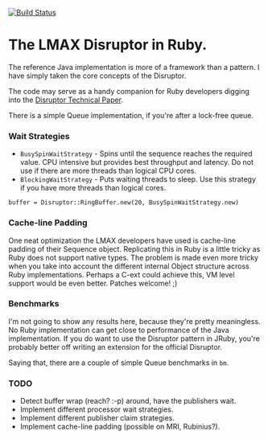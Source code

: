 [![Build Status](https://secure.travis-ci.org/ileitch/disruptor.png)](http://travis-ci.org/ileitch/disruptor)

# The LMAX Disruptor in Ruby.

The reference Java implementation is more of a framework than a pattern. I have simply taken the core concepts of the Disruptor.

The code may serve as a handy companion for Ruby developers digging into the [Disruptor Technical Paper](http://disruptor.googlecode.com/files/Disruptor-1.0.pdf).

There is a simple Queue implementation, if you're after a lock-free queue.

### Wait Strategies

* `BusySpinWaitStrategy` - Spins until the sequence reaches the required value. CPU intensive but provides best throughput and latency. Do not use if there are more threads than logical CPU cores.
* `BlockingWaitStrategy` - Puts waiting threads to sleep. Use this strategy if you have more threads than logical cores.

```
buffer = Disruptor::RingBuffer.new(20, BusySpinWaitStrategy.new)
```

### Cache-line Padding

One neat optimization the LMAX developers have used is cache-line padding of their Sequence object. Replicating this in Ruby is a little tricky as Ruby does not support native types. The problem is made even more tricky when you take into account the different internal Object structure across Ruby implementations. Perhaps a C-ext could achieve this, VM level support would be even better. Patches welcome! ;)

### Benchmarks

I'm not going to show any results here, because they're pretty meaningless. No Ruby implementation can get close to performance of the Java implementation. If you do want to use the Disruptor pattern in JRuby, you're probably better off writing an extension for the official Disruptor.

Saying that, there are a couple of simple Queue benchmarks in `bm`.

### TODO

* Detect buffer wrap (reach? :-p) around, have the publishers wait.
* Implement different processor wait strategies.
* Implement different publisher claim strategies.
* Implement cache-line padding (possible on MRI, Rubinius?).
